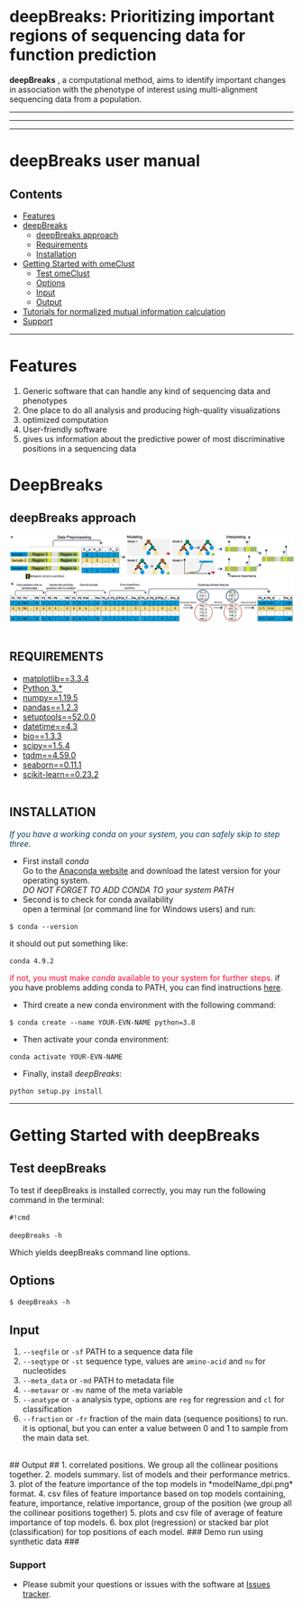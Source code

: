 # deepBreaks: Prioritizing important regions of sequencing data for function prediction #

**deepBreaks** , a computational method, aims to identify important 
changes in association with the phenotype of interest 
using multi-alignment sequencing data from a population.

---
---
---
# deepBreaks user manual

## Contents ##
* [Features](#features)
* [deepBreaks](#deepBreaks)
    * [deepBreaks approach](#deepBreaks-approach)
    * [Requirements](#requirements)
    * [Installation](#installation)
* [Getting Started with omeClust](#getting-started-with-omeClust)
    * [Test omeClust](#test-omeClust)
    * [Options](#options) 
    * [Input](#Input)
    * [Output](#output)  
* [Tutorials for normalized mutual information calculation](#tutorials-for-distance-calculation)
* [Support](#Support)
------------------------------------------------------------------------------------------------------------------------------
# Features #
1. Generic software that can handle any kind of sequencing data and phenotypes
2. One place to do all analysis and producing high-quality visualizations
3. optimized computation
4. User-friendly software
5. gives us information about the predictive power of most discriminative positions in a sequencing data
# DeepBreaks #
## deepBreaks approach ##
![deepBreaks Workflow overview](img/fig1_overview.png)
<br><br>
## REQUIREMENTS ##
* [matplotlib==3.3.4](http://matplotlib.org/)
* [Python 3.*](https://www.python.org/download/releases/)
* [numpy==1.19.5](http://www.numpy.org/)
* [pandas==1.2.3](http://pandas.pydata.org/getpandas.html)
* [setuptools==52.0.0](https://setuptools.pypa.io/en/latest/index.html)
* [datetime==4.3](https://docs.python.org/3/library/datetime.html)
* [bio==1.3.3](https://biopython.org/wiki/Getting_Started)
* [scipy==1.5.4](https://scipy.org/)
* [tqdm==4.59.0](https://tqdm.github.io/)
* [seaborn==0.11.1](https://seaborn.pydata.org/)
* [scikit-learn==0.23.2](https://scikit-learn.org/stable/install.html)
<br><br>
## INSTALLATION ##


<span style="color:#033C5A">*If you have a working conda on your system, you can safely skip to step three*</span>.

* First install *conda*  
Go to the [Anaconda website]('https://www.anaconda.com/') and download the latest version for your operating system.  
*DO NOT FORGET TO ADD CONDA TO your system PATH*
* Second is to check for conda availability  
open a terminal (or command line for Windows users) and run:
```
$ conda --version
```
it should out put something like:
```
conda 4.9.2
```
<span style="color:#fc0335">if not, you must make *conda* available to your system for further steps.</span>
if you have problems adding conda to PATH, you can find instructions [here](https://docs.anaconda.com/anaconda/user-guide/faq/).
  
* Third create a new conda environment with the following command:
```
$ conda create --name YOUR-EVN-NAME python=3.8
```
* Then activate your conda environment:
```commandline
conda activate YOUR-EVN-NAME 
```
* Finally, install *deepBreaks*:
```commandline
python setup.py install
```
------------------------------------------------------------------------------------------------------------------------------

# Getting Started with deepBreaks #

## Test deepBreaks ##

To test if deepBreaks is installed correctly, you may run the following command in the terminal:

```
#!cmd

deepBreaks -h

```

Which yields deepBreaks command line options.


## Options ##

```
$ deepBreaks -h
```


## Input ##
1. `--seqfile` or `-sf` PATH to a sequence data file
2. `--seqtype` or `-st` sequence type, values are `amino-acid` and `nu` for nucleotides
3. `--meta_data` or `-md` PATH to metadata file
4. `--metavar` or `-mv` name of the meta variable
5. `--anatype` or `-a` analysis type, options are `reg` for regression and `cl` for classification
6. `--fraction` or `-fr` fraction of the main data (sequence positions) to run. it is optional, but you can enter a value between 0 and 1 to sample from the main data set.
<br>
## Output ##
1. correlated positions. We group all the collinear positions together.
2. models summary. list of models and their performance metrics.
3. plot of the feature importance of the top models in *modelName_dpi.png* format.
4. csv files of feature importance based on top models containing, feature, importance, relative importance, group of the position (we group all the collinear positions together)
5. plots and csv file of average of feature importance of top models.
6. box plot (regression) or stacked bar plot (classification) for top positions of each model.
### Demo run using synthetic data ###

### Support ###

* Please submit your questions or issues with the software at [Issues tracker](https://github.com/omicsEye/deepBreaks/issues).